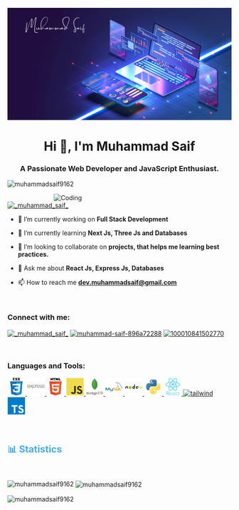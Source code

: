 ![logo](https://github.com/muhammadsaif9162/muhammadsaif9162/blob/main/Muhammad%20Saif%20(1).png)
<h1 align="center">Hi 👋, I'm Muhammad Saif</h1>
<h3 align="center">A Passionate Web Developer and JavaScript Enthusiast.</h3>

<p align="left"> <img src="https://komarev.com/ghpvc/?username=muhammadsaif9162&label=Profile%20views&color=0e75b6&style=flat" alt="muhammadsaif9162" /> </p>

<img align="right" alt="Coding" width="400" src="https://camo.githubusercontent.com/c1dcb74cc1c1835b1d716f5051499a2814c683c806b15f04b0eba492863703e9/68747470733a2f2f63646e2e6472696262626c652e636f6d2f75736572732f3733303730332f73637265656e73686f74732f363538313234332f6176656e746f2e676966">

<p align="left"> <a href="https://twitter.com/_muhammad_saif_" target="blank"><img src="https://img.shields.io/twitter/follow/_muhammad_saif_?logo=twitter&style=for-the-badge" alt="_muhammad_saif_" /></a> </p>

- 🔭 I’m currently working on **Full Stack Development**

- 🌱 I’m currently learning **Next Js, Three Js and Databases**

- 👯 I’m looking to collaborate on **projects, that helps me learning best practices.**

- 💬 Ask me about **React Js, Express Js, Databases**

- 📫 How to reach me **dev.muhammadsaif@gmail.com**
<br/>
<h3 align="left">Connect with me:</h3>
<p align="left">
<a href="https://twitter.com/_muhammad_saif_" target="blank"><img align="center" src="https://raw.githubusercontent.com/rahuldkjain/github-profile-readme-generator/master/src/images/icons/Social/twitter.svg" alt="_muhammad_saif_" height="30" width="40" /></a>
<a href="https://linkedin.com/in/muhammad-saif-896a72288" target="blank"><img align="center" src="https://raw.githubusercontent.com/rahuldkjain/github-profile-readme-generator/master/src/images/icons/Social/linked-in-alt.svg" alt="muhammad-saif-896a72288" height="30" width="40" /></a>
<a href="https://fb.com/100010841502770" target="blank"><img align="center" src="https://raw.githubusercontent.com/rahuldkjain/github-profile-readme-generator/master/src/images/icons/Social/facebook.svg" alt="100010841502770" height="30" width="40" /></a>
</p>
<br/>
<h3 align="left">Languages and Tools:</h3>
<p align="left"> <a href="https://www.w3schools.com/css/" target="_blank" rel="noreferrer"> <img src="https://raw.githubusercontent.com/devicons/devicon/master/icons/css3/css3-original-wordmark.svg" alt="css3" width="40" height="40"/> </a> <a href="https://expressjs.com" target="_blank" rel="noreferrer"> <img src="https://raw.githubusercontent.com/devicons/devicon/master/icons/express/express-original-wordmark.svg" alt="express" width="40" height="40"/> </a> <a href="https://www.w3.org/html/" target="_blank" rel="noreferrer"> <img src="https://raw.githubusercontent.com/devicons/devicon/master/icons/html5/html5-original-wordmark.svg" alt="html5" width="40" height="40"/> </a> <a href="https://developer.mozilla.org/en-US/docs/Web/JavaScript" target="_blank" rel="noreferrer"> <img src="https://raw.githubusercontent.com/devicons/devicon/master/icons/javascript/javascript-original.svg" alt="javascript" width="40" height="40"/> </a> <a href="https://www.mongodb.com/" target="_blank" rel="noreferrer"> <img src="https://raw.githubusercontent.com/devicons/devicon/master/icons/mongodb/mongodb-original-wordmark.svg" alt="mongodb" width="40" height="40"/> </a> <a href="https://www.mysql.com/" target="_blank" rel="noreferrer"> <img src="https://raw.githubusercontent.com/devicons/devicon/master/icons/mysql/mysql-original-wordmark.svg" alt="mysql" width="40" height="40"/> </a> <a href="https://nodejs.org" target="_blank" rel="noreferrer"> <img src="https://raw.githubusercontent.com/devicons/devicon/master/icons/nodejs/nodejs-original-wordmark.svg" alt="nodejs" width="40" height="40"/> </a> <a href="https://www.python.org" target="_blank" rel="noreferrer"> <img src="https://raw.githubusercontent.com/devicons/devicon/master/icons/python/python-original.svg" alt="python" width="40" height="40"/> </a> <a href="https://reactjs.org/" target="_blank" rel="noreferrer"> <img src="https://raw.githubusercontent.com/devicons/devicon/master/icons/react/react-original-wordmark.svg" alt="react" width="40" height="40"/> </a> <a href="https://tailwindcss.com/" target="_blank" rel="noreferrer"> <img src="https://www.vectorlogo.zone/logos/tailwindcss/tailwindcss-icon.svg" alt="tailwind" width="40" height="40"/> </a> <a href="https://www.typescriptlang.org/" target="_blank" rel="noreferrer"> <img src="https://raw.githubusercontent.com/devicons/devicon/master/icons/typescript/typescript-original.svg" alt="typescript" width="40" height="40"/> </a> </p>
<br/>
<h2 style="color: #44AEFB">📊 Statistics</h2>
<br/>
<p><img align="left" src="https://github-readme-stats.vercel.app/api/top-langs?username=muhammadsaif9162&show_icons=true&locale=en&layout=compact" alt="muhammadsaif9162" /></p>

<p>&nbsp;<img align="center" src="https://github-readme-stats.vercel.app/api?username=muhammadsaif9162&show_icons=true&locale=en" alt="muhammadsaif9162" /></p>

<p><img align="center" src="https://github-readme-streak-stats.herokuapp.com/?user=muhammadsaif9162&" alt="muhammadsaif9162" /></p>
